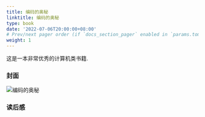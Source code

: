 ```yaml
---
title: 编码的奥秘
linktitle: 编码的奥秘
type: book
date: '2022-07-06T20:00:00+08:00'
# Prev/next pager order (if `docs_section_pager` enabled in `params.toml`)
weight: 1
---
```


这是一本非常优秀的计算机类书籍.

### 封面
![编码的奥秘](book-code/book-code.png)

### 读后感
